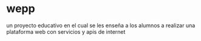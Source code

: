 # wepp
un proyecto educativo en el cual se les enseña a los alumnos a realizar una plataforma web con servicios  y apis de internet
